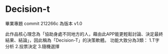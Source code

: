 # Decision-t
畢業專題
commit 212266c 為版本 v1.0

此作品核心理念為「協助身處不同地方的人，藉由此APP能更輕鬆討論、決定最終結果、結論」，因此稱為「Decision-T」的決策軟體。
功能大致分為3類：
1.T字分析
2.投票決定
3.隨機選擇
